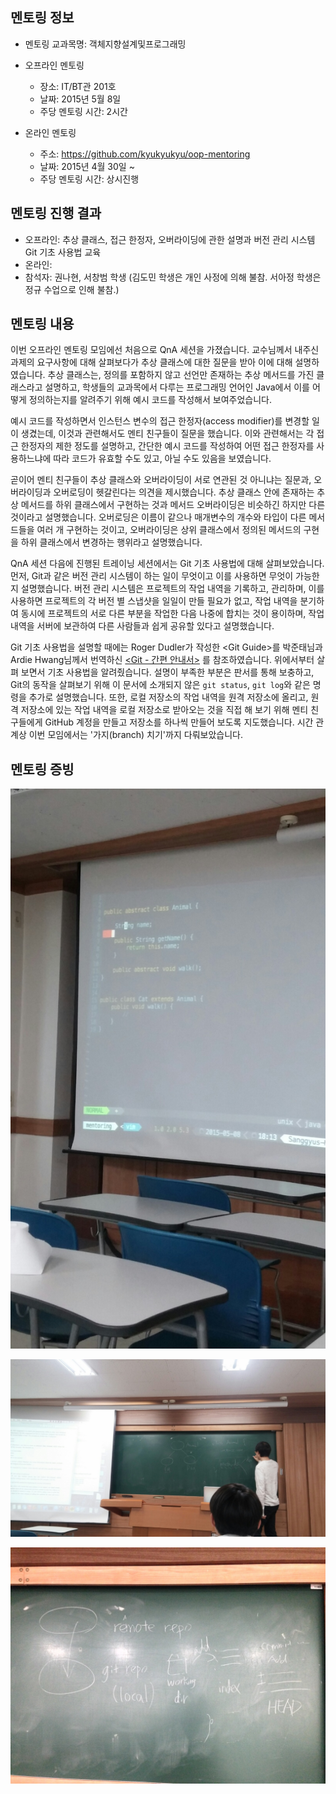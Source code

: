 ## 멘토링 정보

- 멘토링 교과목명: 객체지향설계및프로그래밍
- 오프라인 멘토링

    * 장소: IT/BT관 201호
    * 날짜: 2015년 5월 8일
    * 주당 멘토링 시간: 2시간

- 온라인 멘토링

    * 주소: https://github.com/kyukyukyu/oop-mentoring
    * 날짜: 2015년 4월 30일 ~
    * 주당 멘토링 시간: 상시진행

## 멘토링 진행 결과

- 오프라인: 추상 클래스, 접근 한정자, 오버라이딩에 관한 설명과 버전 관리 시스템
            Git 기초 사용법 교육
- 온라인:
- 참석자: 권나현, 서창범 학생 (김도민 학생은 개인 사정에 의해 불참. 서아정
          학생은 정규 수업으로 인해 불참.)

## 멘토링 내용

이번 오프라인 멘토링 모임에선 처음으로 QnA 세션을 가졌습니다. 교수님께서 내주신
과제의 요구사항에 대해 살펴보다가 추상 클래스에 대한 질문을 받아 이에 대해
설명하였습니다. 추상 클래스는, 정의를 포함하지 않고 선언만 존재하는 추상
메서드를 가진 클래스라고 설명하고, 학생들의 교과목에서 다루는 프로그래밍 언어인
Java에서 이를 어떻게 정의하는지를 알려주기 위해 예시 코드를 작성해서
보여주었습니다.

예시 코드를 작성하면서 인스턴스 변수의 접근 한정자(access modifier)를 변경할
일이 생겼는데, 이것과 관련해서도 멘티 친구들이 질문을 했습니다. 이와 관련해서는
각 접근 한정자의 제한 정도를 설명하고, 간단한 예시 코드를 작성하여 어떤 접근
한정자를 사용하느냐에 따라 코드가 유효할 수도 있고, 아닐 수도 있음을
보였습니다.

곧이어 멘티 친구들이 추상 클래스와 오버라이딩이 서로 연관된 것 아니냐는 질문과,
오버라이딩과 오버로딩이 헷갈린다는 의견을 제시했습니다. 추상 클래스 안에
존재하는 추상 메서드를 하위 클래스에서 구현하는 것과 메서드 오버라이딩은
비슷하긴 하지만 다른 것이라고 설명했습니다. 오버로딩은 이름이 같으나 매개변수의
개수와 타입이 다른 메서드들을 여러 개 구현하는 것이고, 오버라이딩은 상위
클래스에서 정의된 메서드의 구현을 하위 클래스에서 변경하는 행위라고
설명했습니다.

QnA 세션 다음에 진행된 트레이닝 세션에서는 Git 기초 사용법에 대해
살펴보았습니다. 먼저, Git과 같은 버전 관리 시스템이 하는 일이 무엇이고 이를
사용하면 무엇이 가능한지 설명했습니다. 버전 관리 시스템은 프로젝트의 작업
내역을 기록하고, 관리하며, 이를 사용하면 프로젝트의 각 버전 별 스냅샷을 일일이
만들 필요가 없고, 작업 내역을 분기하여 동시에 프로젝트의 서로 다른 부분을
작업한 다음 나중에 합치는 것이 용이하며, 작업 내역을 서버에 보관하여 다른
사람들과 쉽게 공유할 있다고 설명했습니다.

Git 기초 사용법을 설명할 때에는 Roger Dudler가 작성한 &lt;Git Guide&gt;를
박준태님과 Ardie Hwang님께서 번역하신
[&lt;Git - 간편 안내서&gt;](http://rogerdudler.github.io/git-guide/index.ko.html)
를 참조하였습니다. 위에서부터 살펴 보면서 기초 사용법을 알려줬습니다. 설명이
부족한 부분은 판서를 통해 보충하고, Git의 동작을 살펴보기 위해 이 문서에
소개되지 않은 `git status`, `git log`와 같은 명령을 추가로 설명했습니다. 또한,
로컬 저장소의 작업 내역을 원격 저장소에 올리고, 원격 저장소에 있는 작업 내역을
로컬 저장소로 받아오는 것을 직접 해 보기 위해 멘티 친구들에게 GitHub 계정을
만들고 저장소를 하나씩 만들어 보도록 지도했습니다. 시간 관계상 이번 모임에서는
'가지(branch) 치기'까지 다뤄보았습니다.

## 멘토링 증빙

![추상 클래스 설명: 예시 코드](./proof_1.jpg)

![추상 클래스 설명: 판서](./proof_2.jpg)

![Git 작업 흐름 설명](./proof_3.jpg)
